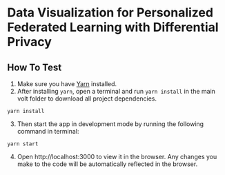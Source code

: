 # Data Visualization for Personalized Federated Learning with Differential Privacy

## How To Test

1. Make sure you have [Yarn](https://yarnpkg.com/) installed.
2. After installing `yarn`, open a terminal and run `yarn install` in the main volt folder to download all project dependencies.

```
yarn install
```

3. Then start the app in development mode by running the following command in terminal:

```
yarn start
```

4. Open http://localhost:3000 to view it in the browser. Any changes you make to the code will be automatically reflected in the browser.